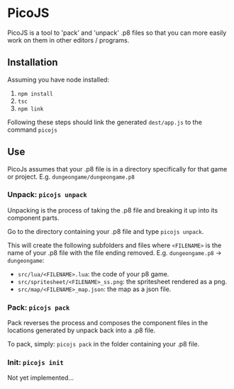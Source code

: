 # PicoJS

PicoJS is a tool to 'pack' and 'unpack' .p8 files so that you can more easily work on them in other editors / programs.

## Installation

Assuming you have node installed:

1. `npm install`
2. `tsc` 
3. `npm link`

Following these steps should link the generated `dest/app.js` to the command `picojs`

## Use

PicoJs assumes that your .p8 file is in a directory specifically for that game or project. E.g. `dungeongame/dungeongame.p8`

### Unpack: `picojs unpack`

Unpacking is the process of taking the .p8 file and breaking it up into its component parts.

Go to the directory containing your .p8 file and type `picojs unpack`.

This will create the following subfolders and files where `<FILENAME>` is the name of your .p8 file with the file ending removed. E.g. `dungeongame.p8` -> `dungeongame`:

- `src/lua/<FILENAME>.lua`: the code of your p8 game.
- `src/spritesheet/<FILENAME>_ss.png`: the spritesheet rendered as a png.
- `src/map/<FILENAME>_map.json`: the map as a json file.

### Pack: `picojs pack`

Pack reverses the process and composes the component files in the locations generated by unpack back into a .p8 file. 

To pack, simply: `picojs pack` in the folder containing your .p8 file.

### Init: `picojs init`

Not yet implemented...